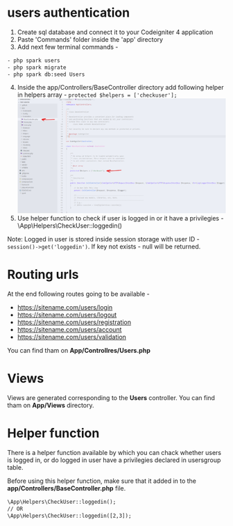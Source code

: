 # users authentication

1. Create sql database and connect it to your Codeigniter 4 application
2. Paste 'Commands' folder inside the 'app' directory
3. Add next few terminal commands - 

```
- php spark users
- php spark migrate
- php spark db:seed Users
```
4. Inside the app/Controllers/BaseController directory add following helper in helpers array - ```protected $helpers = ['checkuser'];```
![](screen-01.png)
5. Use helper function to check if user is logged in or it have a privilegies - \App\Helpers\CheckUser::loggedin()

Note:
Logged in user is stored inside session storage with user ID - ```session()->get('loggedin')```. If key not exists - null will be returned.


# Routing urls
At the end following routes going to be available - 

- https://sitename.com/users/login
- https://sitename.com/users/logout
- https://sitename.com/users/registration
- https://sitename.com/users/account
- https://sitename.com/users/validation

You can find tham on **App/Controllres/Users.php**

# Views
Views are generated corresponding to the **Users** controller. You can find tham on **App/Views** directory.

# Helper function

There is a helper function available by which you can chack whether users is logged in, or do logged in user have a privilegies declared in usersgroup table.

Before using this helper function, make sure that it added in to the **app/Controllers/BaseController.php** file.

```
\App\Helpers\CheckUser::loggedin();
// OR
\App\Helpers\CheckUser::loggedin([2,3]);
```